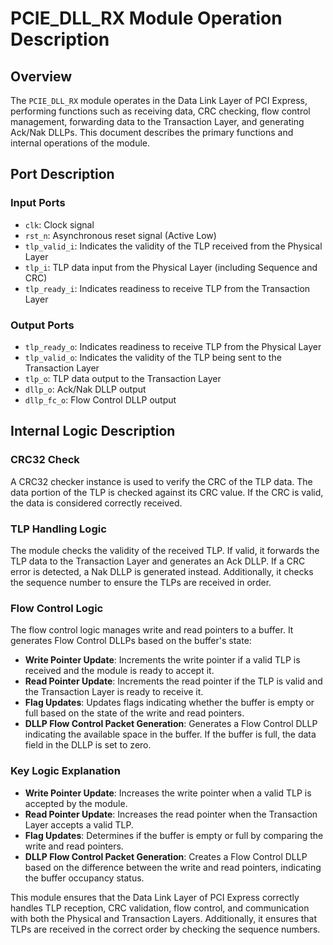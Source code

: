 # PCIE_DLL_RX Module Operation Description

## Overview

The `PCIE_DLL_RX` module operates in the Data Link Layer of PCI Express, performing functions such as receiving data, CRC checking, flow control management, forwarding data to the Transaction Layer, and generating Ack/Nak DLLPs. This document describes the primary functions and internal operations of the module.

## Port Description

### Input Ports

- `clk`: Clock signal
- `rst_n`: Asynchronous reset signal (Active Low)
- `tlp_valid_i`: Indicates the validity of the TLP received from the Physical Layer
- `tlp_i`: TLP data input from the Physical Layer (including Sequence and CRC)
- `tlp_ready_i`: Indicates readiness to receive TLP from the Transaction Layer

### Output Ports

- `tlp_ready_o`: Indicates readiness to receive TLP from the Physical Layer
- `tlp_valid_o`: Indicates the validity of the TLP being sent to the Transaction Layer
- `tlp_o`: TLP data output to the Transaction Layer
- `dllp_o`: Ack/Nak DLLP output
- `dllp_fc_o`: Flow Control DLLP output

## Internal Logic Description

### CRC32 Check

A CRC32 checker instance is used to verify the CRC of the TLP data. The data portion of the TLP is checked against its CRC value. If the CRC is valid, the data is considered correctly received.

### TLP Handling Logic

The module checks the validity of the received TLP. If valid, it forwards the TLP data to the Transaction Layer and generates an Ack DLLP. If a CRC error is detected, a Nak DLLP is generated instead. Additionally, it checks the sequence number to ensure the TLPs are received in order.

### Flow Control Logic

The flow control logic manages write and read pointers to a buffer. It generates Flow Control DLLPs based on the buffer's state:

- **Write Pointer Update**: Increments the write pointer if a valid TLP is received and the module is ready to accept it.
- **Read Pointer Update**: Increments the read pointer if the TLP is valid and the Transaction Layer is ready to receive it.
- **Flag Updates**: Updates flags indicating whether the buffer is empty or full based on the state of the write and read pointers.
- **DLLP Flow Control Packet Generation**: Generates a Flow Control DLLP indicating the available space in the buffer. If the buffer is full, the data field in the DLLP is set to zero.

### Key Logic Explanation

- **Write Pointer Update**: Increases the write pointer when a valid TLP is accepted by the module.
- **Read Pointer Update**: Increases the read pointer when the Transaction Layer accepts a valid TLP.
- **Flag Updates**: Determines if the buffer is empty or full by comparing the write and read pointers.
- **DLLP Flow Control Packet Generation**: Creates a Flow Control DLLP based on the difference between the write and read pointers, indicating the buffer occupancy status.

This module ensures that the Data Link Layer of PCI Express correctly handles TLP reception, CRC validation, flow control, and communication with both the Physical and Transaction Layers. Additionally, it ensures that TLPs are received in the correct order by checking the sequence numbers.
